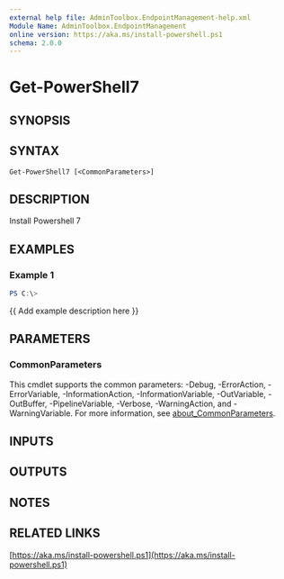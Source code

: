 ```yaml
---
external help file: AdminToolbox.EndpointManagement-help.xml
Module Name: AdminToolbox.EndpointManagement
online version: https://aka.ms/install-powershell.ps1
schema: 2.0.0
---
```


# Get-PowerShell7

## SYNOPSIS

## SYNTAX

```
Get-PowerShell7 [<CommonParameters>]
```

## DESCRIPTION
Install Powershell 7

## EXAMPLES

### Example 1
```powershell
PS C:\> 
```

{{ Add example description here }}

## PARAMETERS

### CommonParameters
This cmdlet supports the common parameters: -Debug, -ErrorAction, -ErrorVariable, -InformationAction, -InformationVariable, -OutVariable, -OutBuffer, -PipelineVariable, -Verbose, -WarningAction, and -WarningVariable. For more information, see [about_CommonParameters](http://go.microsoft.com/fwlink/?LinkID=113216).

## INPUTS

## OUTPUTS

## NOTES

## RELATED LINKS

[https://aka.ms/install-powershell.ps1](https://aka.ms/install-powershell.ps1)

